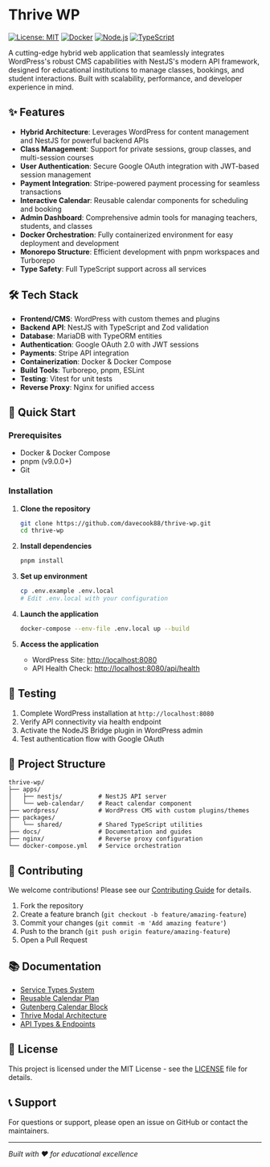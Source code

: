 # Thrive WP

[![License: MIT](https://img.shields.io/badge/License-MIT-yellow.svg)](https://opensource.org/licenses/MIT)
[![Docker](https://img.shields.io/badge/Docker-Ready-blue.svg)](https://www.docker.com/)
[![Node.js](https://img.shields.io/badge/Node.js-18+-green.svg)](https://nodejs.org/)
[![TypeScript](https://img.shields.io/badge/TypeScript-5.0+-blue.svg)](https://www.typescriptlang.org/)

A cutting-edge hybrid web application that seamlessly integrates WordPress's robust CMS capabilities with NestJS's modern API framework, designed for educational institutions to manage classes, bookings, and student interactions. Built with scalability, performance, and developer experience in mind.

## ✨ Features

- **Hybrid Architecture**: Leverages WordPress for content management and NestJS for powerful backend APIs
- **Class Management**: Support for private sessions, group classes, and multi-session courses
- **User Authentication**: Secure Google OAuth integration with JWT-based session management
- **Payment Integration**: Stripe-powered payment processing for seamless transactions
- **Interactive Calendar**: Reusable calendar components for scheduling and booking
- **Admin Dashboard**: Comprehensive admin tools for managing teachers, students, and classes
- **Docker Orchestration**: Fully containerized environment for easy deployment and development
- **Monorepo Structure**: Efficient development with pnpm workspaces and Turborepo
- **Type Safety**: Full TypeScript support across all services

## 🛠 Tech Stack

- **Frontend/CMS**: WordPress with custom themes and plugins
- **Backend API**: NestJS with TypeScript and Zod validation
- **Database**: MariaDB with TypeORM entities
- **Authentication**: Google OAuth 2.0 with JWT sessions
- **Payments**: Stripe API integration
- **Containerization**: Docker & Docker Compose
- **Build Tools**: Turborepo, pnpm, ESLint
- **Testing**: Vitest for unit tests
- **Reverse Proxy**: Nginx for unified access

## 🚀 Quick Start

### Prerequisites

- Docker & Docker Compose
- pnpm (v9.0.0+)
- Git

### Installation

1. **Clone the repository**
   ```bash
   git clone https://github.com/davecook88/thrive-wp.git
   cd thrive-wp
   ```

2. **Install dependencies**
   ```bash
   pnpm install
   ```

3. **Set up environment**
   ```bash
   cp .env.example .env.local
   # Edit .env.local with your configuration
   ```

4. **Launch the application**
   ```bash
   docker-compose --env-file .env.local up --build
   ```

5. **Access the application**
   - WordPress Site: [http://localhost:8080](http://localhost:8080)
   - API Health Check: [http://localhost:8080/api/health](http://localhost:8080/api/health)

## 🧪 Testing

1. Complete WordPress installation at `http://localhost:8080`
2. Verify API connectivity via health endpoint
3. Activate the NodeJS Bridge plugin in WordPress admin
4. Test authentication flow with Google OAuth

## 📁 Project Structure

```
thrive-wp/
├── apps/
│   ├── nestjs/          # NestJS API server
│   └── web-calendar/    # React calendar component
├── wordpress/           # WordPress CMS with custom plugins/themes
├── packages/
│   └── shared/          # Shared TypeScript utilities
├── docs/                # Documentation and guides
├── nginx/               # Reverse proxy configuration
└── docker-compose.yml   # Service orchestration
```

## 🤝 Contributing

We welcome contributions! Please see our [Contributing Guide](CONTRIBUTING.md) for details.

1. Fork the repository
2. Create a feature branch (`git checkout -b feature/amazing-feature`)
3. Commit your changes (`git commit -m 'Add amazing feature'`)
4. Push to the branch (`git push origin feature/amazing-feature`)
5. Open a Pull Request

## 📚 Documentation

- [Service Types System](docs/service-types-system.md)
- [Reusable Calendar Plan](docs/reusable-calendar-plan.md)
- [Gutenberg Calendar Block](docs/gutenberg-calendar-block.md)
- [Thrive Modal Architecture](docs/thrive-modal-architecture.md)
- [API Types & Endpoints](docs/api-types-endpoints.md)

## 📄 License

This project is licensed under the MIT License - see the [LICENSE](LICENSE) file for details.

## 📞 Support

For questions or support, please open an issue on GitHub or contact the maintainers.

---

*Built with ❤️ for educational excellence*
